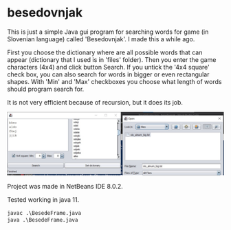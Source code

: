 # besedovnjak

This is just a simple Java gui program for searching words for game (in Slovenian language) called 'Besedovnjak'. I made this a while ago.

First you choose the dictionary where are all possible words that can appear (dictionary that I used is in 'files' folder). Then you enter the game characters (4x4) and click button Search. If you untick the '4x4 square' check box, you can also search for words in bigger or even rectangular shapes. With 'Min' and 'Max' checkboxes you choose what length of words should program search for.

It is not very efficient because of recursion, but it does its job.

![example](imgs/besedovnjak.jpg)

Project was made in NetBeans IDE 8.0.2.

Tested working in java 11.


```
javac .\BesedeFrame.java
java .\BesedeFrame.java
```